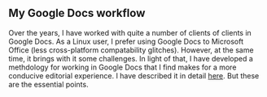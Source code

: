 ## My Google Docs workflow 

Over the years, I have worked with quite a number of clients of clients in Google Docs. As a Linux user, I prefer using Google Docs to Microsoft Office (less cross-platform compatability glitches). However, at the same time, it brings with it some challenges. In light of that, I have developed a methdology for working in Google Docs that I find makes for a more conducive editorial experience. I have described it in detail [here](https://medium.com/daniels-tech-world/a-way-to-comfortably-work-with-clients-in-google-docs-daa199efc50f?source=friends_link&sk=6ab99ed69b0835f9e3c938425f8863c9). But these are the essential points.
